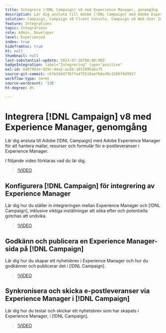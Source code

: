 ```yaml
---
title: Integrera [!DNL Campaign] v8 med Experience Manager, genomgång
description: Lär dig ansluta till Adobe [!DNL Campaign] med Adobe Experience Manager för att hantera mallar, resurser och formulär för e-postleveranser i Experience Manager.
solution: Campaign, Campaign v8 Client Console, Campaign v8 Web User Interface, Experience Manager
feature: Integrations
topic: Integrations
role: Admin, Developer
level: Experienced
index: true
hidefromtoc: true
kt: null
thumbnail: null
last-substantial-update: 2023-07-26T00:00:00Z
badgeIntegration: label="Integrering" type="positive"
exl-id: 040f992e-029c-44a2-ac2b-10f2995a6c75
source-git-commit: cb7b3dd4776f7a475519ae7b8ed9c3209f9d9917
workflow-type: tm+mt
source-wordcount: '136'
ht-degree: 0%

---
```


# Integrera [!DNL Campaign] v8 med Experience Manager, genomgång

Lär dig ansluta till Adobe [!DNL Campaign] med Adobe Experience Manager för att hantera mallar, resurser och formulär för e-postleveranser i Experience Manager.

I följande video förklaras vad du lär dig.

>[!VIDEO](https://video.tv.adobe.com/v/340319?quality=12&learn=on)

## Konfigurera [!DNL Campaign] för integrering av Experience Manager

Lär dig hur du ställer in integreringen mellan Experience Manager och [!DNL Campaign], inklusive viktiga inställningar att söka efter och potentiella gotchas att undvika.

>[!VIDEO](https://video.tv.adobe.com/v/340121?quality=12&learn=on)

## Godkänn och publicera en Experience Manager-sida på [!DNL Campaign]

Lär dig hur du skapar ett nyhetsbrev i Experience Manager och hur du godkänner och publicerar det i [!DNL Campaign].

>[!VIDEO](https://video.tv.adobe.com/v/340678?quality=12&learn=on)

## Synkronisera och skicka e-postleveranser via Experience Manager i [!DNL Campaign]

Lär dig hur du testar och skickar ett nyhetsbrev som har skapats i Experience Manager, i [!DNL Campaign].

>[!VIDEO](https://video.tv.adobe.com/v/340151?quality=12&learn=on)
